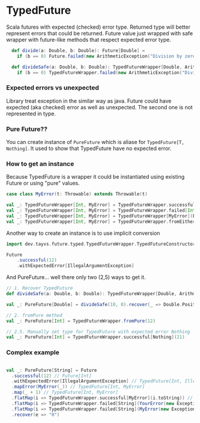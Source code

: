 # TypedFuture
Scala futures with expected (checked) error type. Returned type will better represent errors that could be returned.
Future value just wrapped with safe wrapper with future-like methods that respect expected error type.


```scala
  def divide(a: Double, b: Double): Future[Double] =
    if (b == 0) Future.failed(new ArithmeticException("Division by zero")) else Future.successful(a / b)

  def divideSafe(a: Double, b: Double): TypedFutureWrapper[Double, ArithmeticException] =
    if (b == 0) TypedFutureWrapper.failed(new ArithmeticException("Division by zero")) else TypedFutureWrapper.successful(a / b)
```

### Expected errors vs unexpected
Library treat exception in the similar way as java. Future could have expected (aka checked) error as well as unexpected.
The second one is not represented in type.

### Pure Future??
You can create instance of `PureFuture` which is aliase for `TypedFuture[T, Nothing]`. It used to show that TypedFuture have no expected error.

### How to get an instance
Because TypedFuture is a wrapper it could be instantiated using existing Future or using "pure" values.

```scala
case class MyError(t: Throwable) extends Throwable(t)

val _: TypedFutureWrapper[Int, MyError] = TypedFutureWrapper.successful[MyError](21)
val _: TypedFutureWrapper[Int, MyError] = TypedFutureWrapper.failed[Int](MyError(new Exception()))
val _: TypedFutureWrapper[Int, MyError] = TypedFutureWrapper[MyError](Future.successful(12))
val _: TypedFutureWrapper[Int, MyError] = TypedFutureWrapper.fromEither[Int, MyError](Right(12))
```

Another way to create an instance is to use implicit conversion

```scala
import dev.tayvs.future.typed.TypedFutureWrapper.TypedFutureConstructor

Future
    .successful(12)
    .withExpectedError[IllegalArgumentException]
```

And PureFuture... well there only two (2,5) ways to get it.

```scala
// 1. Recover TypedFuture
def divideSafe(a: Double, b: Double): TypedFutureWrapper[Double, ArithmeticException] = ???

val _: PureFuture[Double] = divideSafe(10, 0).recover(_ => Double.PositiveInfinity)

// 2. fromPure method
val _: PureFuture[Int] = TypedFutureWrapper.fromPure(12)

// 2.5. Manually set type for TypedFuture with expected error Nothing
val _: PureFuture[Int] = TypedFutureWrapper.successful[Nothing](21)
```

### Complex example

```scala

val _: PureFuture[String] = Future
  .successful(12) // Future[Int]
  .withExpectedError[IllegalArgumentException] // TypedFuture[Int, IllegalArgumentException]
  .mapError(MyError(_)) // TypedFuture[Int, MyError]
  .map(_ + 1) // TypedFuture[Int, MyError]
  .flatMap(i => TypedFutureWrapper.successful[MyError](i.toString)) // TypedFuture[String, MyError]
  .flatMap(i => TypedFutureWrapper.failed[String](YourError(new Exception("")))) // TypedFuture[String, YourError]
  .flatMap(i => TypedFutureWrapper.failed[String](MyError(new Exception("")))) // TypedFuture[String, MyError]
  .recover(e => "0")
```